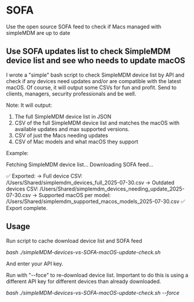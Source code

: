 # SOFA
Use the open source SOFA feed to check if Macs managed with simpleMDM are up to date

## Use SOFA updates list to check SimpleMDM device list and see who needs to update macOS

I wrote a "simple" bash script to check SimpleMDM device list by API and check if any devices need updates and/or are compatible with the latest macOS. Of course, it will output some CSVs for fun and profit. Send to clients, managers, security professionals and be well.

Note: It will output:
1) The full SimpleMDM device list in JSON 
2) CSV of the full SimpleMDM device list and matches the macOS with available updates and max supported versions.
3) CSV of just the Macs needing updates
4) CSV of Mac models and what macOS they support

Example:

Fetching SimpleMDM device list...
Downloading SOFA feed...

✅ Exported:
  → Full device CSV: /Users/Shared/simplemdm_devices_full_2025-07-30.csv
  → Outdated devices CSV: /Users/Shared/simplemdm_devices_needing_update_2025-07-30.csv
  → Supported macOS per model: /Users/Shared/simplemdm_supported_macos_models_2025-07-30.csv
✅ Export complete.

## Usage

Run script to cache download device list and SOFA feed

*bash ./simpleMDM-devices-vs-SOFA-macOS-update-check.sh*

And enter your API key.

Run with "--foce" to re-download device list. Important to do this is using a different API key for different devices than already downloaded.

*bash ./simpleMDM-devices-vs-SOFA-macOS-update-check.sh --force*
